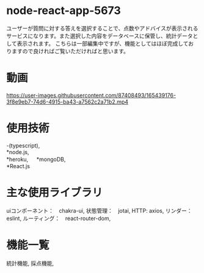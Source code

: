 # node-react-app-5673
ユーザーが質問に対する答えを選択することで、点数やアドバイスが表示されるサービスになります。また選択した内容をデータベースに保管し、統計データとして表示されます。 
こちらは一部編集中ですが、機能としてはほぼ完成しておりますので良ければご覧いただければと思います。

# 動画
https://user-images.githubusercontent.com/87408493/165439176-3f8e9eb7-74d6-4915-ba43-a7562c2a71b2.mp4

# 使用技術
-(typescript),   
*node.js,  
*heroku,  　
*mongoDB,  
*React.js  

# 主な使用ライブラリ
uiコンポーネント：　chakra-ui,
状態管理：　jotai,
HTTP: axios,
リンダー： eslint,
ルーティング：　react-router-dom,

# 機能一覧
統計機能,
採点機能,
